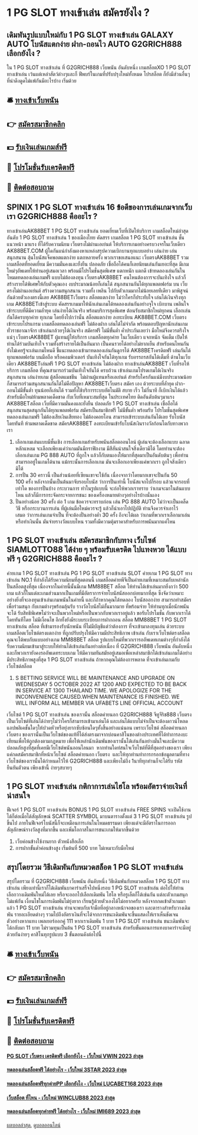 # 1 PG SLOT ทางเข้าเล่น สมัครยังไง ?
## เดิมพันรูปแบบใหม่กับ 1 PG SLOT ทางเข้าเล่น GALAXY AUTO โบนัสแตกง่าย ฝาก-ถอนไว AUTO G2GRICH888 เลือกยังไง ?
ใน 1 PG SLOT ทางเข้าเล่น ที่ G2GRICH888 เว็บพนัน อันดับหนึ่ง เกมสล็อตXO 1 PG SLOT ทางเข้าเล่น เว้นแต่เหล่าสัตว์ต่างๆและก็ ฟีพบร์ในเกมที่ปรับปรุงใหม่ทั้งหมด โปรสล็อต ก็ยังมีส่วนอื่นๆที่น่าดึงดูดไม่แพ้กันมีอะไรบ้าง เริ่มด้วย

## 🛎 [ทางเข้าเว็บพนัน](https://bit.ly/3SdLNi2)
## 👉 [สมัครสมาชิกคลิก](https://bit.ly/3SdLNi2)
## 💵 [รับเงินเล่นเกมส์ฟรี](https://bit.ly/3dyRKHj)
## 👑 [โปรโมชั่นรับเครดิตฟรี](https://bit.ly/3dyRKHj)
## 📱 [ติดต่อสอบถาม](https://bit.ly/3dyRKHj)

## SPINIX 1 PG SLOT ทางเข้าเล่น 16 ข้อดีของการเล่นเกมจากเว็บเรา G2GRICH888 คืออะไร ?
ทางเข้าเล่นAK88BET 1 PG SLOT ทางเข้าเล่น ยอดเยี่ยมเว็บที่เปิดให้บริการ เกมสล็อตใหม่ล่าสุด อันดับ 1 PG SLOT ทางเข้าเล่น 1 ของเมืองไทย คัดสรร เกมสล็อต 1 PG SLOT ทางเข้าเล่น ชั้นแนวหน้า มาแรง ที่ได้รับความนิยม เว็บตรงไม่ผ่านเอเย่นต์ ให้บริการเกมอย่างครบวงจรในเว็บเดียว AK88BET.COM ผู้ใดกันแน่กำลังมองหาแหล่งสรุปความเบิกบานทุกแบบอย่าง เล่นง่าย เล่นสนุกสนาน ลุ้นโบนัสแจ็คพอตแตกง่าย แตกหลายครั้ง พวกเราขอเสนอแนะ เว็บตรงAK88BET รวมเกมสล็อตที่ยอดเยี่ยม มีความมั่นคงและยั่งยืน ปลอดภัย เชื่อถือได้คนก็เลยนิยมเล่นกันเยอะที่สุด มีเกมใหม่ๆอัพเดทให้ท่านอยู่เสมอเวลา พร้อมมีโปรโมชั่นสุดพิเศษ แตกหนัก แตกดี เข้าทดลองเล่นกันในโหมดทดลองเล่นเกมฟรี แบบไม่ต้องลงทุน เว็บตรงAK88BET คนไหนต้องการจะบันเทิงใจ แล้วก็ สร้างรายได้พิเศษให้กับตัวคุณเอง งบประมาณน้อยก็เล่นได้ สนุกสนานกันได้ทุกแพลตฟอร์ม บน เว็บตรงไม่ผ่านเอเย่นต์ สร้างความสนุกสนาน รวมทั้ง เพลิน ไปกับตัวเกมมากไม่น้อยเลยทีเดียว มาพิสูจน์กันด้วยตัวเองตรงนี้เลย AK88BETเว็บตรง สล็อตแตกง่าย ไม่ว่าใครก็ประทับใจ เล่นได้เงินจริงทุกเกม
AK88BETเข้าสู่ระบบ คัดสรรเกมมาให้นักเล่นเกมได้ทดลองเล่นกันอย่างจุใจ เบิกบาน เพลินใจ เข้าระบบที่ดีมีความล้ำยุค เล่นง่ายได้เงินจริง พร้อมบริการสุดพิเศษ ต้อนรับสมาชิกใหม่ทุกคน เลือกเล่นกันได้ครบทุกค่าย ทุกเกม โดยยิ่งไปกว่านั้น สล็อตแตกง่าย ลงทะเบียน AK88BET.COM เว็บตรง เข้าระบบโปรแกรม เกมสล็อตทดลองเล่นฟรี ไม่ต้องฝาก เล่นได้ไม่จำกัด พร้อมตอบปัญหานักเล่นเกมทั่วราชอาณาจักร เข้าเล่นกล้วยๆได้เงินจริง สมัครฟรี ไม่มีขั้นต่ำ ค้ำประกันเลยว่า มือใหม่จึงควรตรึงใจแน่ๆ เว็บตรงAK88BET ผู้แทนผู้ให้บริการ เกมสล็อตทุกค่าย ในเว็บเดียว แจกหนัก จัดเต็ม เปิดให้ท่านได้ร่วมบันเทิงใจ รวมทั้งสร้างรายได้เป็นอันมาก เป็นคนรวยได้อย่างไม่ยากเย็น สำหรับคนไหนกันยังไม่เคยรู้จะเล่นเกมไหนดี ชี้แนะทดลองเข้ามาทดลองเล่นกันดูกรได้ AK88BETเครดิตฟรี เล่นกันได้ทุกแพลตฟอร์ม บนมือถือ หรือคอมพิวเตอร์ บันเทิงใจกันได้ทุกเกม รับอรรถรสกันได้เต็มที่ ด้านในเว็บเดียว AK88BETเล่นฟรี 1 PG SLOT ทางเข้าเล่น ไม่ต้องฝาก
ทางเข้าเล่นAK88BET เว็บที่รอให้บริการ เกมสล็อต ที่คุณสามารถร่วมบันเทิงใจกันได้ ครบถ้วน เข้าเล่นเกมโปรดเกมได้เงินจริง สนุกสนาน เล่นง่ายเกม ตู้สล็อตแมชชีน  ไม่ผ่านผู้แทนหรือเอเย่นต์ สำหรับใครกันแน่มีงบประมาณน้อย ก็สามารถร่วมสนุกสนานกันได้ไม่คือปัญหา AK88BETเว็บตรง สมัคร เอง ด้วยระบบที่ล้ำยุค ฝาก-ถอนไม่มีขั้นต่ำ ทุนน้อยก็เล่นได้ รวมทั้งใช้บริการระบบอัตโนมัติ สบาย เร็ว ไม่กี่นาที ก็เบิกเงินได้แล้ว สำหรับมือใหม่ห้ามพลาดเด็ดขาด กับเว็บที่เหมาะสมที่สุด ในประเทศไทย ติดอันดับต้นๆมาแรง AK88BETสล็อต เว็บที่มีความมั่นคงและยั่งยืน ปลอดภัย 1 PG SLOT ทางเข้าเล่น เชื่อถือได้ สนุกสนานสุดสนุกกันได้ทุกแพลตฟอร์ม สมัครเป็นสมาชิกฟรี ไม่มีขั้นต่ำ พร้อมรับ โปรโมชั่นสุดพิเศษ ทดลองเล่นเกมฟรี ไม่ต้องเสียเงินเสียทอง ไม่ต้องคอยโอน สามารถเข้าระบบเล่นกันได้เลย รับโบนัสโดยทันที ห้ามพลาดเด็ดขาด สมัครAK88BET ลงทะเบียนเข้ารับโบนัสเงินรางวัลก้อนโตกับทางพวกเรา
1. เลือกเกมเล่นแบบมีชั้นเชิง การเลือกเกมสำหรับพนันสล็อตออนไลน์ ผู้เล่นจะต้องเลือกแบบ ฉลาดหลักแหลม จะเลือกเพียงแค่ว่าเกมมันมีกราฟิกงาม มีสีสันน่าสนใจสิ่งเดียวมิได้ โดยท่านจะต้องเลือกเล่นเกม PG 888 AUTO ที่ถูกใจ แล้วก็กับตนเองให้มากที่สุดมาเป็นอันดับต้นๆ เพื่อท่านสามารถอยู่ในเกมได้นาน แม้กระนั้นการเลือกเกม มันจะเลือกเอาเพียงแค่พวกเรา ถูกใจสิ่งเดียวมิได้
2. การปั่น 30 คราวนี้ เป็นส่วนน้อยที่เซียนเขาจะใช้กัน เนื่องจากว่าโดยมากเขาจะปั่นกัน 50 100 ครั้ง หลังจากนั้นเป็นต้นมาจับรอบโบนัส ว่าการปั่นเท่านี้ โบนัสแจกไปกี่รอบ แล้วแจกรอบที่เท่าใด ของการปั่นบ้าง กระบวนการ ทำในรูปแบบนี้ จะก่อให้พวกเราทราบ ว่าเกมจะมาในต้นแบบไหน แล้วก็มีการกระจัดกระจายการชนะ ของเครื่องหมายต่างๆอย่างไรบ้างนั่นเอง
3. ปั่นอย่างน้อย 30 ครั้ง ต่อ 1 เกม ข้อควรจะทราบก่อน เล่น PG 888 AUTO ไม่ว่าจะเป็นเคล็ดวิธี หรือกระบวนการเล่น ที่ผู้เล่นมือใหม่ควรจะรู้ แล้วก็นำเอาไปปฏิบัติ ท่านจึงควรจำเอาไว้เสมอ ว่าการเล่นเกมจำเป็น ที่จะต้องปั่นอย่างต่ำ 30 ครั้ง ถึงจะได้ผล ว่าเกมที่พวกเราเลือกมาเล่นหรือทำเงินนั้น มันจ่ายรางวัลแบบไหน รวมทั้งมีความคุ้มราคาสำหรับการพนันมากแค่ไหน

## 1 PG SLOT ทางเข้าเล่น สมัครสมาชิกกับทาง เว็บไซต์ SIAMLOTTO88 ได้ง่าย ๆ พร้อมรับเครดิต ไปแทงหวย ได้แบบ ฟรี ๆ G2GRICH888 คืออะไร ?
ค่ายเกม 1 PG SLOT ทางเข้าเล่น PG 1 PG SLOT ทางเข้าเล่น SLOT ค่ายเกม 1 PG SLOT ทางเข้าเล่น NO.1 ที่กำลังได้รับความนิยมที่สุดตอนนี้ เกมสล็อตค่ายพีจีเป็นค่ายเกมที่เหมาะสมกับเหล่านักปั่นสล็อตสูงที่สุด เนื่องจากในค่ายนี้นั้นมีเกม MM88BET สล็อต ให้ท่านได้เข้าเล่นมากยิ่งกว่า 500 เกม แล้วก็ในแต่ละเกมส่วนมากเป็นเกมที่มีอัตราการจ่ายโบนัสนัสออกบ่อยมากที่สุด ซึ่งจัดว่าเหมาะอย่างยิ่งที่จะลงทุนเข้าเล่นเกมพนันในค่ายนี้ และก็ถ้าหากคุณได้ทดลอง
โบนัสออกง่าย สามารถทำสมัครเพื่อร่วมสนุก กับเกมต่างๆพร้อมลุ้นรับ รางวัลโบนัสไม่อั้นมากมาย ที่พร้อมจ่าย ให้ท่านทุกเมื่อนักพนันจะได้ รับสิทธิพิเศษไม่ว่าจะเป็นพวกใหม่หรือเป็นพวกกับพวกเราอยู่แล้ว ขอรับโปรโมชั่น กับพวกเราได้โดยทันทีโดย ไม่มีเงื่อนไข อีกทั้งยังมีระบบระเบียบการฝากถอน สล็อต MM88BET 1 PG SLOT ทางเข้าเล่น สล็อต ที่เข้ามารองรับนักพนัน ที่ไม่มีบัญชีแต่ว่าต้องการ ที่จะเข้ามาลงทุนเล่น ด้วยระบบ เกมสล็อตเว็บไซต์ตรงแตกง่าย ที่ถูกปรับปรุงให้มีความมีประสิทธิภาพ
เข้าเล่น กับเราเว็บไซต์ตรงสล็อต คุณจะได้พบกับแบบอย่างเกม MM88BET สล็อต รูปแบบใหม่ที่พวกเรารออัพเดทเกมต่างๆที่กำลังได้รับความนิยมเข้ามาสู่ระบบให้ท่านได้เข้าเล่นกันอย่างต่อเนื่อง ที่ G2GRICH888 เว็บพนัน อันดับหนึ่ง และก็พวกเรายังคงรออัพเดทระบบเกม ให้มีความทันสมัยอยู่เสมอเพื่อเหล่าสมาชิกได้เข้าเล่นเกมได้อย่างมีประสิทธิภาพสูงที่สุด 1 PG SLOT ทางเข้าเล่น ถ้าหากคุณไม่ต้องการพลาด ที่จะเข้าเล่นเกมกับเว็บไซต์สล็อต
1. S BETTING SERVICE WILL BE MAINTENANCE AND UPGRADE ON WEDNESDAY 5 OCTOBER 2022 AT 1200 AND EXPECTED TO BE BACK IN SERVICE AT 1300 THAILAND TIME. WE APOLOGIZE FOR THE INCONVENIENCE CAUSED.WHEN MAINTENANCE IS FINISHED. WE WILL INFORM ALL MEMBER VIA UFABETS LINE OFFICIAL ACCOUNT

เว็บไซต์ 1 PG SLOT ทางเข้าเล่น ของเรานั้น สล็อตค่ายนอก G2GRICH888 จีทูจีริช888 เว็บตรง เป็นเว็บไซต์ที่เล่นได้ง่ายๆไม่ว่าใครก็สามารถเข้ามาเล่นได้ และเล่นได้แบบไม่จำเป็นจะต้องดาวน์โหลดแอปพลิเคชั้นใดๆให้ปวดหัวหรือยุ่งยากซับซ้อนใดๆทั้งสิ้นอย่างแน่นอน เพราะเว็บไซต์ สล็อตค่ายนอก เว็บตรง ของเรานั้นเป็นเว็บไซต์ของแท้ที่ได้ส่งตรงมาจากบ่อนคาสิโนของต่างประเทศที่ได้ทำการลงบะเทียนเพื่อให้ถูกต้องตามกฏหมาย เพื่อให้เหล่านักเดิมพันของเรานั้นได้เล่นกันอย่างมั่นใจและมีความปลอดภัยสูงที่สุดที่เคยมีเว็บไซต์พนันออนไลนมา  หากท่านใดท่สนใจเว็บไซต์ที่ดีที่สุดอย่างของเรา เพียงแค่กดสมัครสมาชิกที่หน้าเว็บไซต์ สล็อตค่ายนอก เว็บตรง  และให้ทุกท่านทำการกรอกข้อมูลตามที่ทางเว็บไซต์ของเรานั้นได้กำหนดไว้ให้ G2GRICH888 และเพียงไม่ถึง 1นาทีทุกท่านก็จะได้รับ รหัสยืนยันตัวตน เพียงเข้านี้ ง่ายๆสบายๆ

## 1 PG SLOT ทางเข้าเล่น กติกาการเล่นไฮโล พร้อมอัตราจ่ายเงินที่น่าสนใจ
ฟีเจอร์ 1 PG SLOT ทางเข้าเล่น BONUS 1 PG SLOT ทางเข้าเล่น FREE SPINS จะเปิดใช้งานได้ก็ต่อเมื่อได้สัญลักษณ์ SCATTER SYMBOL มาบนตารางตั้งแต่ 3 1 PG SLOT ทางเข้าเล่น รูปขึ้นไป ภายในฟีเจอร์โบนัสนี้ก็จะเหมือนการเล่นในโหมดธรรมดา เพียงแต่จะมีอัตราในการออกสัญลักษณ์รางวัลสูงที่มากขึ้น และเพิ่มโอกาสในการชนะเกมให้มากขึ้นด้วย
1. เว็บค่อนข้างใช้งานยาก ตัวหนังสือเล็ก
2. การฝากขั้นต่ำค่อนข้างสูง เริ่มต้นที่ 500 บาท ไม่เหมาะกับมือใหม่

## สรุปโดยรวม วิธีเดิมพันกับหมวดสล็อต 1 PG SLOT ทางเข้าเล่น
สรุปโดยรวม ที่ G2GRICH888 เว็บพนัน อันดับหนึ่ง วิธีเดิมพันกับหมวดสล็อต 1 PG SLOT ทางเข้าเล่น เพียงเท่านี้เราก็ได้เดิมพันบาคาร่าเสร็จไปหนึ่งรอบ 1 PG SLOT ทางเข้าเล่น ต่อไปให้ท่านเลือกวางเดิมพันใหม่ได้เลย หรือจะออกไปเลือกเดิมพัน ไฮโล หรือรูเล็ตก็ได้เช่นกัน แต่ละตัวเกมสนุกไม่แพ้กัน เงื่อนไขในการเดิมพันไม่ยุ่งยาก เรียนรู้ด้วยตัวเองได้ไม่อยากครับ
หลังจากกดเข้าตัวเกมมาแล้ว 1 PG SLOT ทางเข้าเล่น ท่านจะพบกับเจ้ามือที่อยู่กลางหน้าจอของเรา และตารางสำหรับวางเดิมพัน รายละเอียดต่างๆ รวมไปถึงอัตราเงินที่จะได้จากการชนะเดิมพันจะขึ้นแสดงให้เราเห็นชัดเจน ตัวอย่างหากแทง เพลเยอร์ออกคู่ 111 หากเราเดิมพัน 1 บาท 1 PG SLOT ทางเข้าเล่น ชนะเดิมพันจะได้กลับมา 11 บาท ไม่รวมทุนเป็นต้น 1 PG SLOT ทางเข้าเล่น สำหรับขั้นตอนการแทงบาคาร่าจะมีอยู่ด้วยกันง่ายๆ คาสิโนทุกรูปแบบ 3 ขั้นตอนดังต่อไปนี้

## 🛎 [ทางเข้าเว็บพนัน](https://bit.ly/3SdLNi2)
## 👉 [สมัครสมาชิกคลิก](https://bit.ly/3SdLNi2)
## 💵 [รับเงินเล่นเกมส์ฟรี](https://bit.ly/3dyRKHj)
## 👑 [โปรโมชั่นรับเครดิตฟรี](https://bit.ly/3dyRKHj)
## 📱 [ติดต่อสอบถาม](https://bit.ly/3dyRKHj)

#### [PG SLOT เว็บตรง เครดิตฟรี เลือกยังไง - เว็บใหม่ VWIN 2023 ล่าสุด](https://atom.io/themes/pg%20slot%20เว็บตรง%20เครดิตฟรี%20เลือกยังไง%20-%20เว็บใหม่%20vwin%202023%20ล่าสุด)
#### [ทดลองเล่นสล็อตฟรี ได้อย่างไร - เว็บใหม่ 3STAR 2023 ล่าสุด](https://atom.io/themes/ทดลองเล่นสล็อตฟรี%20ได้อย่างไร%20-%20เว็บใหม่%203star%202023%20ล่าสุด)
#### [ทดลองเล่นสล็อตฟรีทุกค่ายPP เลือกยังไง - เว็บใหม่ LUCABET168 2023 ล่าสุด](https://atom.io/themes/ทดลองเล่นสล็อตฟรีทุกค่ายpp%20เลือกยังไง%20-%20เว็บใหม่%20lucabet168%202023%20ล่าสุด)
#### [เว็บสล็อต ที่ไหน - เว็บใหม่ WINCLUB88 2023 ล่าสุด](https://atom.io/themes/เว็บสล็อต%20ที่ไหน%20-%20เว็บใหม่%20winclub88%202023%20ล่าสุด)
#### [ทดลองเล่นสล็อตทุกค่ายฟรี ได้อย่างไร - เว็บใหม่ IMI689 2023 ล่าสุด](https://atom.io/themes/ทดลองเล่นสล็อตทุกค่ายฟรี%20ได้อย่างไร%20-%20เว็บใหม่%20imi689%202023%20ล่าสุด)

[ผลบอลล่าสุด](https://siamsport.tv "ผลบอลล่าสุด"), [ดูบอลออนไลน์](https://siamsport.tv/ดูบอลสด "ดูบอลออนไลน์")